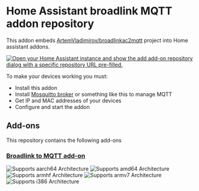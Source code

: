 # Home Assistant broadlink MQTT addon repository

This addon embeds [ArtemVladimirov/broadlinkac2mqtt](https://github.com/ArtemVladimirov/broadlinkac2mqtt) project into Home assistant addons. 

[![Open your Home Assistant instance and show the add add-on repository dialog with a specific repository URL pre-filled.](https://my.home-assistant.io/badges/supervisor_add_addon_repository.svg)](https://my.home-assistant.io/redirect/supervisor_add_addon_repository/?repository_url=https%3A%2F%2Fgithub.com%2FArtemVladimirov%2Fhassio-add-ons)

To make your devices working you must:

* Install this addon
* Install [Mosquitto broker](https://github.com/home-assistant/addons/tree/master/mosquitto) or something like this to manage MQTT
* Get IP and MAC addresses of your devices
* Configure and start the addon

## Add-ons

This repository contains the following add-ons

### [Broadlink to MQTT add-on](./broadlinkac2mqtt)

![Supports aarch64 Architecture][aarch64-shield]
![Supports amd64 Architecture][amd64-shield]
![Supports armhf Architecture][armhf-shield]
![Supports armv7 Architecture][armv7-shield]
![Supports i386 Architecture][i386-shield]

[aarch64-shield]: https://img.shields.io/badge/aarch64-yes-green.svg
[amd64-shield]: https://img.shields.io/badge/amd64-yes-green.svg
[armhf-shield]: https://img.shields.io/badge/armhf-yes-green.svg
[armv7-shield]: https://img.shields.io/badge/armv7-yes-green.svg
[i386-shield]: https://img.shields.io/badge/i386-yes-green.svg